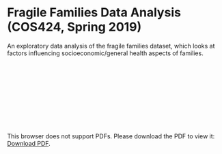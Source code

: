 # Fragile Families Data Analysis (COS424, Spring 2019)

An exploratory data analysis of the fragile families dataset, which looks at factors influencing socioeconomic/general health aspects of families.


<object data="https://github.com/nicholaskim6/fragile-families/blob/master/Submission%20Files/nk6_nbs_hw2.pdf" type="application/pdf" width="700px" height="700px">
    <embed src="https://github.com/nicholaskim6/fragile-families/blob/master/Submission%20Files/nk6_nbs_hw2.pdf">
        <p>This browser does not support PDFs. Please download the PDF to view it: <a href="https://github.com/nicholaskim6/fragile-families/blob/master/Submission%20Files/nk6_nbs_hw2.pdf">Download PDF</a>.</p>
    </embed>
</object>
